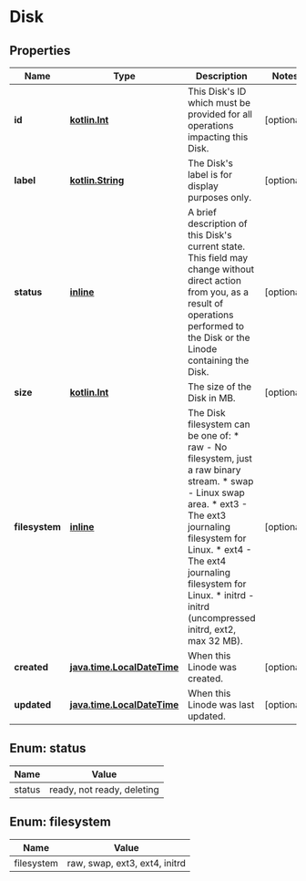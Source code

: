 
# Disk

## Properties
Name | Type | Description | Notes
------------ | ------------- | ------------- | -------------
**id** | [**kotlin.Int**](.md) | This Disk&#x27;s ID which must be provided for all operations impacting this Disk.  |  [optional]
**label** | [**kotlin.String**](.md) | The Disk&#x27;s label is for display purposes only.  |  [optional]
**status** | [**inline**](#StatusEnum) | A brief description of this Disk&#x27;s current state. This field may change without direct action from you, as a result of operations performed to the Disk or the Linode containing the Disk.  |  [optional]
**size** | [**kotlin.Int**](.md) | The size of the Disk in MB. |  [optional]
**filesystem** | [**inline**](#FilesystemEnum) | The Disk filesystem can be one of:    * raw - No filesystem, just a raw binary stream.   * swap - Linux swap area.   * ext3 - The ext3 journaling filesystem for Linux.   * ext4 - The ext4 journaling filesystem for Linux.   * initrd - initrd (uncompressed initrd, ext2, max 32 MB).  |  [optional]
**created** | [**java.time.LocalDateTime**](java.time.LocalDateTime.md) | When this Linode was created. |  [optional]
**updated** | [**java.time.LocalDateTime**](java.time.LocalDateTime.md) | When this Linode was last updated. |  [optional]



<a name="StatusEnum"></a>
## Enum: status
Name | Value
---- | -----
status | ready, not ready, deleting


<a name="FilesystemEnum"></a>
## Enum: filesystem
Name | Value
---- | -----
filesystem | raw, swap, ext3, ext4, initrd



